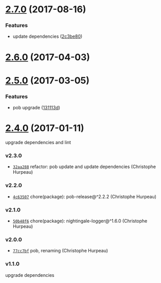 <a name="2.7.0"></a>
# [2.7.0](https://github.com/alpjs/alauda/compare/v2.6.0...v2.7.0) (2017-08-16)


### Features

* update dependencies ([2c3be80](https://github.com/alpjs/alauda/commit/2c3be80))


<a name="2.6.0"></a>
# [2.6.0](https://github.com/alpjs/alauda/compare/v2.5.0...v2.6.0) (2017-04-03)


<a name="2.5.0"></a>
# [2.5.0](https://github.com/alpjs/alauda/compare/v2.4.0...v2.5.0) (2017-03-05)


### Features

* pob upgrade ([131113d](https://github.com/alpjs/alauda/commit/131113d))


<a name="2.4.0"></a>
# [2.4.0](https://github.com/alpjs/alauda/compare/v2.3.0...v2.4.0) (2017-01-11)

upgrade dependencies and lint


### v2.3.0

- [`32aa288`](https://github.com/alpjs/alauda/commit/32aa288190d4e204dd280ce97b5b753c6c4914e6) refactor: pob update and update dependencies (Christophe Hurpeau)

### v2.2.0

- [`4c63507`](https://github.com/alpjs/alauda/commit/4c635075134d0d540f766cea1c3f4ee0e7fc17c8) chore(package): pob-release@^2.2.2 (Christophe Hurpeau)

### v2.1.0

- [`50b48f6`](https://github.com/alpjs/alauda/commit/50b48f66d1062eb2c6bc3c4aa485d1004a45be03) chore(package): nightingale-logger@^1.6.0 (Christophe Hurpeau)

### v2.0.0

- [`77cc7bf`](https://github.com/alpjs/alauda/commit/77cc7bf35f349835b975a53af06a90d8298df15f) pob, renaming (Christophe Hurpeau)

### v1.1.0

upgrade dependencies
